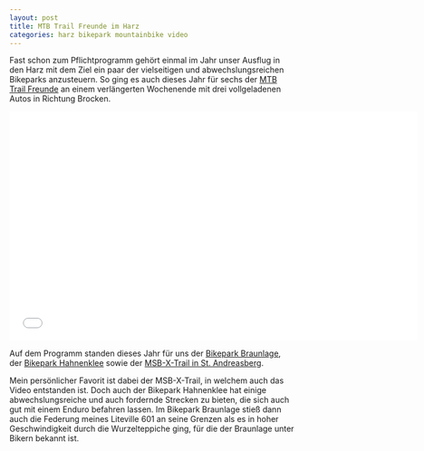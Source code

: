 ```yaml
---
layout: post
title: MTB Trail Freunde im Harz
categories: harz bikepark mountainbike video
---
```


Fast schon zum Pflichtprogramm gehört einmal im Jahr unser Ausflug in den Harz mit dem Ziel ein paar der vielseitigen und abwechslungsreichen Bikeparks anzusteuern. So ging es auch dieses Jahr für sechs der [MTB Trail Freunde](https://www.facebook.com/mtbtrailfreunde/) an einem verlängerten Wochenende mit drei vollgeladenen Autos in Richtung Brocken.

<div class="elastic-iframe"><iframe src="//player.vimeo.com/video/168564198?portrait=0&amp;color=f2b33d" width="720" height="405" frameborder="0" webkitallowfullscreen mozallowfullscreen allowfullscreen></iframe></div>

Auf dem Programm standen dieses Jahr für uns der [Bikepark Braunlage](http://www.bikepark-braunlage.de/), der [Bikepark Hahnenklee](http://www.erlebnisbocksberg.de/sommerfreuden/bikepark/) sowie der [MSB-X-Trail in St. Andreasberg](http://matthias-schmidt-berg.de/index.php/main-xtrail).

Mein persönlicher Favorit ist dabei der MSB-X-Trail, in welchem auch das Video entstanden ist. Doch auch der Bikepark Hahnenklee hat einige abwechslungsreiche und auch fordernde Strecken zu bieten, die sich auch gut mit einem Enduro befahren lassen. Im Bikepark Braunlage stieß dann auch die Federung meines Liteville 601 an seine Grenzen als es in hoher Geschwindigkeit durch die Wurzelteppiche ging, für die der Braunlage unter Bikern bekannt ist.
